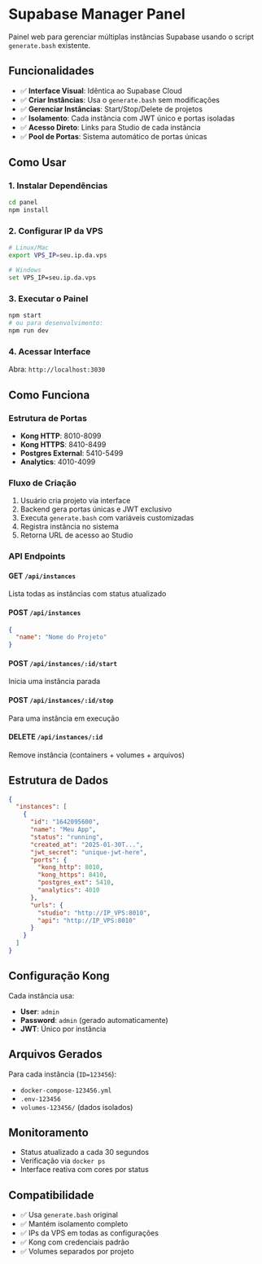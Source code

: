 # Supabase Manager Panel

Painel web para gerenciar múltiplas instâncias Supabase usando o script `generate.bash` existente.

## Funcionalidades

- ✅ **Interface Visual**: Idêntica ao Supabase Cloud
- ✅ **Criar Instâncias**: Usa o `generate.bash` sem modificações
- ✅ **Gerenciar Instâncias**: Start/Stop/Delete de projetos
- ✅ **Isolamento**: Cada instância com JWT único e portas isoladas
- ✅ **Acesso Direto**: Links para Studio de cada instância
- ✅ **Pool de Portas**: Sistema automático de portas únicas

## Como Usar

### 1. Instalar Dependências
```bash
cd panel
npm install
```

### 2. Configurar IP da VPS
```bash
# Linux/Mac
export VPS_IP=seu.ip.da.vps

# Windows
set VPS_IP=seu.ip.da.vps
```

### 3. Executar o Painel
```bash
npm start
# ou para desenvolvimento:
npm run dev
```

### 4. Acessar Interface
Abra: `http://localhost:3030`

## Como Funciona

### Estrutura de Portas
- **Kong HTTP**: 8010-8099
- **Kong HTTPS**: 8410-8499  
- **Postgres External**: 5410-5499
- **Analytics**: 4010-4099

### Fluxo de Criação
1. Usuário cria projeto via interface
2. Backend gera portas únicas e JWT exclusivo
3. Executa `generate.bash` com variáveis customizadas
4. Registra instância no sistema
5. Retorna URL de acesso ao Studio

### API Endpoints

#### GET `/api/instances`
Lista todas as instâncias com status atualizado

#### POST `/api/instances`
```json
{
  "name": "Nome do Projeto"
}
```

#### POST `/api/instances/:id/start`
Inicia uma instância parada

#### POST `/api/instances/:id/stop`
Para uma instância em execução

#### DELETE `/api/instances/:id`
Remove instância (containers + volumes + arquivos)

## Estrutura de Dados

```json
{
  "instances": [
    {
      "id": "1642095600",
      "name": "Meu App",
      "status": "running",
      "created_at": "2025-01-30T...",
      "jwt_secret": "unique-jwt-here",
      "ports": {
        "kong_http": 8010,
        "kong_https": 8410,
        "postgres_ext": 5410,
        "analytics": 4010
      },
      "urls": {
        "studio": "http://IP_VPS:8010",
        "api": "http://IP_VPS:8010"
      }
    }
  ]
}
```

## Configuração Kong

Cada instância usa:
- **User**: `admin`
- **Password**: `admin` (gerado automaticamente)
- **JWT**: Único por instância

## Arquivos Gerados

Para cada instância (`ID=123456`):
- `docker-compose-123456.yml`
- `.env-123456`
- `volumes-123456/` (dados isolados)

## Monitoramento

- Status atualizado a cada 30 segundos
- Verificação via `docker ps`
- Interface reativa com cores por status

## Compatibilidade

- ✅ Usa `generate.bash` original
- ✅ Mantém isolamento completo
- ✅ IPs da VPS em todas as configurações
- ✅ Kong com credenciais padrão
- ✅ Volumes separados por projeto